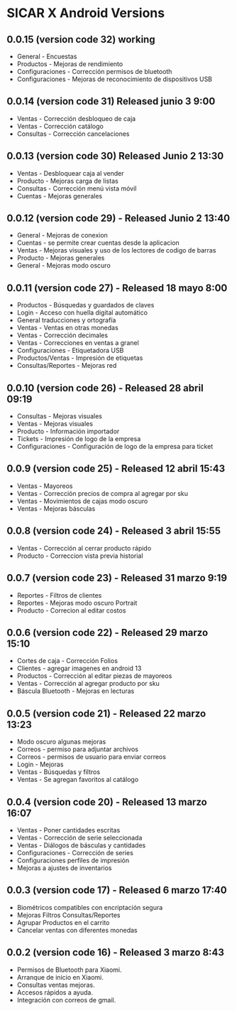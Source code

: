 # SICAR X Android Versions

## 0.0.15 (version code 32) working
- General - Encuestas
- Productos - Mejoras de rendimiento
- Configuraciones - Corrección permisos de bluetooth
- Configuraciones - Mejoras de reconocimiento de dispositivos USB

## 0.0.14 (version code 31) Released junio 3 9:00
- Ventas - Corrección desbloqueo de caja
- Ventas - Corrección catálogo
- Consultas - Corrección cancelaciones

## 0.0.13 (version code 30) Released Junio 2 13:30 
- Ventas - Desbloquear caja al vender
- Producto - Mejoras carga de listas
- Consultas - Corrección menú vista móvil
- Cuentas - Mejoras generales

## 0.0.12 (version code 29) - Released Junio 2 13:40

- General - Mejoras de conexion
- Cuentas - se permite crear cuentas desde la aplicacion
- Ventas - Mejoras visuales y uso de los lectores de codigo de barras
- Producto - Mejoras generales
- General - Mejoras modo oscuro

## 0.0.11 (version code 27) - Released 18 mayo 8:00
- Productos - Búsquedas y guardados de claves
- Login - Acceso con huella digital automático
- General traducciones y ortografía
- Ventas - Ventas en otras monedas
- Ventas - Corrección decimales
- Ventas - Correcciones en ventas a granel
- Configuraciones - Etiquetadora USB
- Productos/Ventas - Impresión de etiquetas
- Consultas/Reportes - Mejoras red

## 0.0.10 (version code 26) - Released 28 abril 09:19
- Consultas - Mejoras visuales
- Ventas - Mejoras visuales
- Producto - Información importador
- Tickets - Impresión de logo de la empresa
- Configuraciones - Configuración de logo de la empresa para ticket


## 0.0.9 (version code 25) - Released 12 abril 15:43
- Ventas - Mayoreos
- Ventas - Corrección precios de compra al agregar por sku
- Ventas - Movimientos de cajas modo oscuro
- Ventas - Mejoras básculas

## 0.0.8 (version code 24) - Released 3 abril 15:55
- Ventas - Corrección al cerrar producto rápido 
- Producto - Correccion vista previa historial

## 0.0.7 (version code 23) - Released 31 marzo 9:19
- Reportes - Filtros de clientes
- Reportes - Mejoras modo oscuro Portrait
- Producto - Correcion al editar costos

## 0.0.6 (version code 22) - Released 29 marzo 15:10
- Cortes de caja - Corrección Folios
- Clientes - agregar imagenes en android 13
- Productos - Corrección al editar piezas de mayoreos
- Ventas - Corrección al agregar producto por sku
- Báscula Bluetooth - Mejoras en lecturas

## 0.0.5 (version code 21) - Released 22 marzo 13:23
- Modo oscuro algunas mejoras
- Correos - permiso para adjuntar archivos
- Correos - permisos de usuario para enviar correos
- Login - Mejoras
- Ventas - Búsquedas y filtros
- Ventas - Se agregan favoritos al catálogo

## 0.0.4 (version code 20) - Released 13 marzo 16:07

- Ventas - Poner cantidades escritas
- Ventas - Corrección de serie seleccionada
- Ventas - Diálogos de básculas y cantidades
- Configuraciones - Corrección de series
- Configuraciones perfiles de impresión
- Mejoras a ajustes de inventarios

## 0.0.3 (version code 17) - Released 6 marzo 17:40

- Biométricos compatibles con encriptación segura
- Mejoras Filtros Consultas/Reportes
- Agrupar Productos en el carrito
- Cancelar ventas con diferentes monedas


## 0.0.2 (version code 16) 	-  Released 3 marzo 8:43 

- Permisos de Bluetooth para Xiaomi.
- Arranque de inicio en Xiaomi.
- Consultas ventas mejoras.
- Accesos rápidos a ayuda.
- Integración con correos de gmail.
